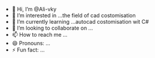 - 👋 Hi, I’m @Ali-vky
- 👀 I’m interested in ...the field of cad costomisation
- 🌱 I’m currently learning ...autocad costomisation wit C#
- 💞️ I’m looking to collaborate on ...
- 📫 How to reach me ...
- 😄 Pronouns: ...
- ⚡ Fun fact: ...

<!---
Ali-vky/Ali-vky is a ✨ special ✨ repository because its `README.md` (this file) appears on your GitHub profile.
You can click the Preview link to take a look at your changes.
--->

